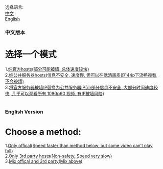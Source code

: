 选择语言:<br>
 [中文](https://github.com/WeiLDavid/hosts/blob/yt/README.md#中文版本)<br>
 [English](https://github.com/WeiLDavid/hosts/blob/yt/README.md#english-version)<br>

### 中文版本
# 选择一个模式
 1.[纯官方hosts(部分可能被墙, 总体速度较快)](https://github.com/WeiLDavid/hosts/raw/yt/resource/yt_offical)<br>
 2.[纯公共服务器hosts(信息不安全, 速度慢, 但可以在低清画质即144p下流畅观看, 不会被墙)](https://github.com/WeiLDavid/hosts/raw/yt/resource/yt_pure_3rd)<br>
 3.[将官方服务器被墙IP替换为公共服务器IP(小部分信息不安全, 大部分时间速度较快, 几乎可以观看所有 1080p60 视频, 有IP被墙风险)](https://github.com/WeiLDavid/hosts/raw/yt/resource/yt_mixed_3rd)<br>
 <br>
### English Version
# Choose a method:
 1.[Only offical(Speed faster than method below, but some video can't play full)](https://github.com/WeiLDavid/hosts/raw/yt/resource/yt_offical)<br>
 2.[Only 3rd party hosts(Non-safety, Speed very slow)](https://github.com/WeiLDavid/hosts/raw/yt/resource/yt_pure_3rd)<br>
 3.[Mix offical and 3rd party(Mix above)](https://github.com/WeiLDavid/hosts/raw/yt/resource/yt_mixed_3rd)<br>
